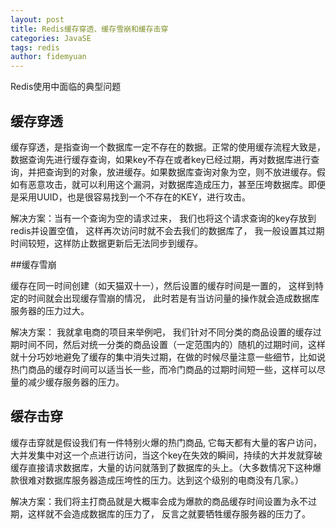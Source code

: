 ```yaml
---
layout: post
title: Redis缓存穿透、缓存雪崩和缓存击穿
categories: JavaSE
tags: redis
author: fidemyuan
---
```


Redis使用中面临的典型问题

## 缓存穿透

缓存穿透，是指查询一个数据库一定不存在的数据。正常的使用缓存流程大致是，数据查询先进行缓存查询，如果key不存在或者key已经过期，再对数据库进行查询，并把查询到的对象，放进缓存。如果数据库查询对象为空，则不放进缓存。假如有恶意攻击，就可以利用这个漏洞，对数据库造成压力，甚至压垮数据库。即便是采用UUID，也是很容易找到一个不存在的KEY，进行攻击。<br>

解决方案：当有一个查询为空的请求过来， 我们也将这个请求查询的key存放到redis并设置空值， 这样再次访问时就不会去我们的数据库了， 我一般设置其过期时间较短，这样防止数据更新后无法同步到缓存。<br>

##缓存雪崩 

缓存在同一时间创建（如天猫双十一），然后设置的缓存时间是一置的， 这样到特定的时间就会出现缓存雪崩的情况， 此时若是有当访问量的操作就会造成数据库服务器的压力过大。<br>

解决方案： 我就拿电商的项目来举例吧， 我们针对不同分类的商品设置的缓存过期时间不同，然后对统一分类的商品设置（一定范围内的）随机的过期时间，这样就十分巧妙地避免了缓存的集中消失过期，在做的时候尽量注意一些细节，比如说热门商品的缓存时间可以适当长一些，而冷门商品的过期时间短一些，这样可以尽量的减少缓存服务器的压力。<br>

## 缓存击穿

缓存击穿就是假设我们有一件特别火爆的热门商品, 它每天都有大量的客户访问，大并发集中对这一个点进行访问，当这个key在失效的瞬间，持续的大并发就穿破缓存直接请求数据库，大量的访问就落到了数据库的头上。（大多数情况下这种爆款很难对数据库服务器造成压垮性的压力。达到这个级别的电商没有几家。）<br>

解决方案：我们将主打商品就是大概率会成为爆款的商品缓存时间设置为永不过期，这样就不会造成数据库的压力了， 反言之就要牺牲缓存服务器的压力了。<br>
